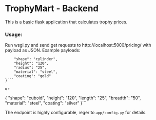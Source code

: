 # TrophyMart - Backend

This is a basic flask application that calculates trophy prices.

### Usage:

Run wsgi.py and send get requests to http://localhost:5000/pricing/ with payload as JSON. Example payloads:

```{
	"shape": "cylinder",
	"height": "120",
	"radius": "25",
	"material": "steel",
	"coating": "gold"
}```

or
```
{
	"shape": "cuboid",
	"height": "120",
	"length": "25",
	"breadth": "50",
	"material": "steel",
	"coating": "silver"
}```

The endpoint is highly configurable, reger to `app/config.py` for details.
